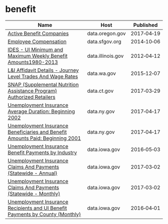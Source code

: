# benefit

Name | Host | Published
---- | ---- | ---------
[Active Benefit Companies](../datasets/baig-8b9x.md) | data.oregon.gov | 2017&#x2011;04&#x2011;19
[Employee Compensation](../datasets/88g8-5mnd.md) | data.sfgov.org | 2014&#x2011;10&#x2011;06
[IDES - UI Minimum and Maximum Weekly Benefit Amounts1980-2013](../datasets/rrf3-c427.md) | data.illinois.gov | 2012&#x2011;04&#x2011;12
[L&I Affidavit Details - Journey Level Trades And Wage Rates](../datasets/pcn2-jime.md) | data.wa.gov | 2015&#x2011;12&#x2011;07
[SNAP (Supplemental Nutrition Assistance Program) Authorized Retailers](../datasets/2xqb-xbez.md) | data.ct.gov | 2017&#x2011;03&#x2011;29
[Unemployment Insurance Average Duration: Beginning 2002](../datasets/qkrk-6v78.md) | data.ny.gov | 2017&#x2011;04&#x2011;17
[Unemployment Insurance Beneficiaries and Benefit Amounts Paid: Beginning 2001](../datasets/xbjp-8sra.md) | data.ny.gov | 2017&#x2011;04&#x2011;17
[Unemployment Insurance Benefit Payments by Industry](../datasets/b38f-jgn3.md) | data.iowa.gov | 2016&#x2011;05&#x2011;03
[Unemployment Insurance Claims And Payments (Statewide - Annual)](../datasets/rmcb-sifx.md) | data.iowa.gov | 2017&#x2011;03&#x2011;02
[Unemployment Insurance Claims And Payments (Statewide - Monthly)](../datasets/jpje-kkb9.md) | data.iowa.gov | 2017&#x2011;03&#x2011;02
[Unemployment Insurance Recipients and UI Benefit Payments by County (Monthly)](../datasets/aeyn-twxp.md) | data.iowa.gov | 2016&#x2011;04&#x2011;01

